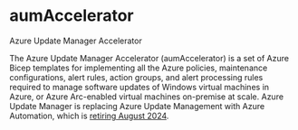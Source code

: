 # aumAccelerator
Azure Update Manager Accelerator

The Azure Update Manager Accelerator (aumAccelerator) is a set of Azure Bicep templates for implementing all the Azure policies, maintenance configurations, alert rules, action groups, and alert processing rules required to manage software updates of Windows virtual machines in Azure, or Azure Arc-enabled virtual machines on-premise at scale. Azure Update Manager is replacing Azure Update Management with Azure Automation, which is <a href="https://azure.microsoft.com/en-us/updates/were-retiring-the-log-analytics-agent-in-azure-monitor-on-31-august-2024/" target="_blank">retiring August 2024</a>.
